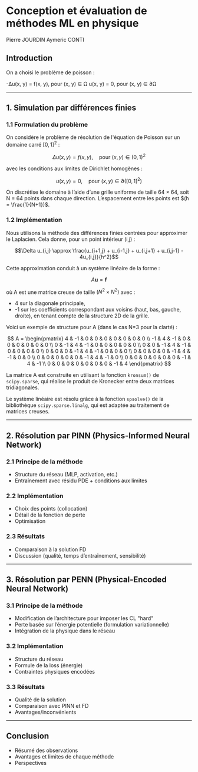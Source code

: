 # Conception et évaluation de méthodes ML en physique

Pierre JOURDIN
Aymeric CONTI

## Introduction
On a choisi le problème de poisson :  

-Δu(x, y) = f(x, y),  pour (x, y) ∈ Ω
u(x, y) = 0,           pour (x, y) ∈ ∂Ω

---

## 1. Simulation par différences finies

### 1.1 Formulation du problème

On considère le problème de résolution de l'équation de Poisson sur un domaine carré $[0, 1]^2$ :

$$\Delta u(x, y) = f(x, y), \quad \text{pour } (x, y) \in (0, 1)^2$$

avec les conditions aux limites de Dirichlet homogènes :

$$u(x, y) = 0, \quad \text{pour } (x, y) \in \partial([0, 1]^2)$$

On discrétise le domaine à l’aide d’une grille uniforme de taille 64 × 64, soit N = 64 points dans chaque direction. L’espacement entre les points est $(h = \frac{1}{N+1})$.

### 1.2 Implémentation

Nous utilisons la méthode des différences finies centrées pour approximer le Laplacien. Cela donne, pour un point intérieur (i,j) :

$$\Delta u_{i,j} \approx \frac{u_{i+1,j} + u_{i-1,j} + u_{i,j+1} + u_{i,j-1} - 4u_{i,j}}{h^2}$$

Cette approximation conduit à un système linéaire de la forme :

$$A \mathbf{u} = \mathbf{f}$$

où A est une matrice creuse de taille $(N^2 × N^2)$ avec :
- 4 sur la diagonale principale,
- -1 sur les coefficients correspondant aux voisins (haut, bas, gauche, droite), en tenant compte de la structure 2D de la grille.

Voici un exemple de structure pour A (dans le cas N=3 pour la clarté) :

$$
A = \begin{pmatrix}
 4 & -1 &  0 &  0 &  0 &  0 &  0 &  0 &  0 \\
-1 &  4 & -1 &  0 &  0 &  0 &  0 &  0 &  0 \\
 0 & -1 &  4 & -1 &  0 &  0 &  0 &  0 &  0 \\
 0 &  0 & -1 &  4 & -1 &  0 &  0 &  0 &  0 \\
 0 &  0 &  0 & -1 &  4 & -1 &  0 &  0 &  0 \\
 0 &  0 &  0 &  0 & -1 &  4 & -1 &  0 &  0 \\
 0 &  0 &  0 &  0 &  0 & -1 &  4 & -1 &  0 \\
 0 &  0 &  0 &  0 &  0 &  0 & -1 &  4 & -1 \\
 0 &  0 &  0 &  0 &  0 &  0 &  0 & -1 &  4
\end{pmatrix}
$$

La matrice A est construite en utilisant la fonction `kronsum()` de `scipy.sparse`, qui réalise le produit de Kronecker entre deux matrices tridiagonales.

Le système linéaire est résolu grâce à la fonction `spsolve()` de la bibliothèque `scipy.sparse.linalg`, qui est adaptée au traitement de matrices creuses.


---

## 2. Résolution par PINN (Physics-Informed Neural Network)

### 2.1 Principe de la méthode
- Structure du réseau (MLP, activation, etc.)
- Entraînement avec résidu PDE + conditions aux limites

### 2.2 Implémentation
- Choix des points (collocation)
- Détail de la fonction de perte
- Optimisation

### 2.3 Résultats
- Comparaison à la solution FD
- Discussion (qualité, temps d’entraînement, sensibilité)

---

## 3. Résolution par PENN (Physical-Encoded Neural Network)

### 3.1 Principe de la méthode
- Modification de l’architecture pour imposer les CL "hard"
- Perte basée sur l’énergie potentielle (formulation variationnelle)
- Intégration de la physique dans le réseau

### 3.2 Implémentation
- Structure du réseau
- Formule de la loss (énergie)
- Contraintes physiques encodées

### 3.3 Résultats
- Qualité de la solution
- Comparaison avec PINN et FD
- Avantages/inconvénients

---

## Conclusion
- Résumé des observations
- Avantages et limites de chaque méthode
- Perspectives
